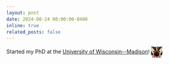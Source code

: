 ```yaml
---
layout: post
date: 2024-08-24 00:00:00-0400
inline: true
related_posts: false
---
```


Started my PhD at the <a href="https://www.cs.wisc.edu/">University of Wisconsin--Madison</a>! <img src="assets/img/badgerEmoji.png" alt="emoji of Bucky the Badger from UW-Madison" style="width: 30px; height: 30px; vertical-align: middle;">

<!-- <a href="TODO">Exploring Reduced Feature Sets for American Sign Language Dictionaries</a> -->